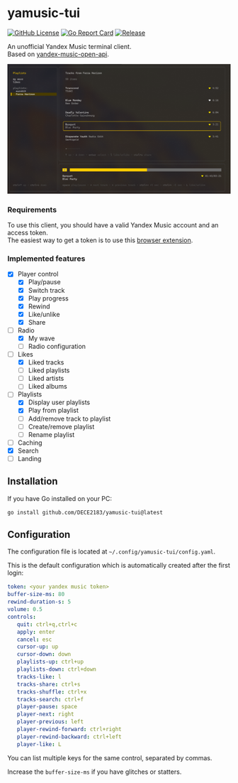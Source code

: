 
# yamusic-tui

[![GitHub License](https://img.shields.io/github/license/dece2183/yamusic-tui)](https://github.com/DECE2183/yamusic-tui/blob/main/LICENSE)
[![Go Report Card](https://goreportcard.com/badge/github.com/dece2183/yamusic-tui)](https://goreportcard.com/report/github.com/dece2183/yamusic-tui)
[![Release](https://img.shields.io/github/v/release/dece2183/yamusic-tui)](https://github.com/dece2183/yamusic-tui/releases)

An unofficial Yandex Music terminal client.<br>
Based on [yandex-music-open-api](https://github.com/acherkashin/yandex-music-open-api).

![screenshot](.assets/screenshot.png)

### Requirements

To use this client, you should have a valid Yandex Music account and an access token.<br>
The easiest way to get a token is to use this
[browser extension](https://github.com/MarshalX/yandex-music-token/tree/main/browser-extension).

### Implemented features

 - [x] Player control
    - [x] Play/pause
    - [x] Switch track
    - [x] Play progress
    - [x] Rewind
    - [x] Like/unlike
    - [x] Share
 - [ ] Radio
    - [x] My wave
    - [ ] Radio configuration
 - [ ] Likes
    - [x] Liked tracks
    - [ ] Liked playlists
    - [ ] Liked artists
    - [ ] Liked albums
 - [ ] Playlists
    - [x] Display user playlists
    - [x] Play from playlist
    - [ ] Add/remove track to playlist
    - [ ] Create/remove playlist
    - [ ] Rename playlist
 - [ ] Caching
 - [x] Search
 - [ ] Landing

## Installation

If you have Go installed on your PC:

```bash
go install github.com/DECE2183/yamusic-tui@latest
```

## Configuration

The configuration file is located at `~/.config/yamusic-tui/config.yaml`.

This is the default configuration which is automatically created after the first login:

```yaml
token: <your yandex music token>
buffer-size-ms: 80
rewind-duration-s: 5
volume: 0.5
controls:
   quit: ctrl+q,ctrl+c
   apply: enter
   cancel: esc
   cursor-up: up
   cursor-down: down
   playlists-up: ctrl+up
   playlists-down: ctrl+down
   tracks-like: l
   tracks-share: ctrl+s
   tracks-shuffle: ctrl+x
   tracks-search: ctrl+f
   player-pause: space
   player-next: right
   player-previous: left
   player-rewind-forward: ctrl+right
   player-rewind-backward: ctrl+left
   player-like: L
```

You can list multiple keys for the same control, separated by commas.

Increase the `buffer-size-ms` if you have glitches or statters.
